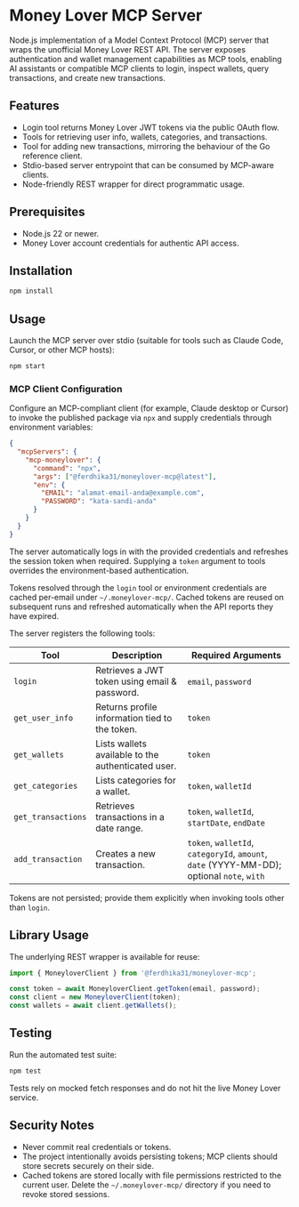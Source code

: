 # Money Lover MCP Server

Node.js implementation of a Model Context Protocol (MCP) server that wraps the unofficial Money Lover REST API. The server exposes authentication and wallet management capabilities as MCP tools, enabling AI assistants or compatible MCP clients to login, inspect wallets, query transactions, and create new transactions.

## Features

- Login tool returns Money Lover JWT tokens via the public OAuth flow.
- Tools for retrieving user info, wallets, categories, and transactions.
- Tool for adding new transactions, mirroring the behaviour of the Go reference client.
- Stdio-based server entrypoint that can be consumed by MCP-aware clients.
- Node-friendly REST wrapper for direct programmatic usage.

## Prerequisites

- Node.js 22 or newer.
- Money Lover account credentials for authentic API access.

## Installation

```bash
npm install
```

## Usage

Launch the MCP server over stdio (suitable for tools such as Claude Code, Cursor, or other MCP hosts):

```bash
npm start
```

### MCP Client Configuration

Configure an MCP-compliant client (for example, Claude desktop or Cursor) to invoke the published package via `npx` and supply credentials through environment variables:

```json
{
  "mcpServers": {
    "mcp-moneylover": {
      "command": "npx",
      "args": ["@ferdhika31/moneylover-mcp@latest"],
      "env": {
        "EMAIL": "alamat-email-anda@example.com",
        "PASSWORD": "kata-sandi-anda"
      }
    }
  }
}
```

The server automatically logs in with the provided credentials and refreshes the session token when required. Supplying a `token` argument to tools overrides the environment-based authentication.

Tokens resolved through the `login` tool or environment credentials are cached per-email under `~/.moneylover-mcp/`. Cached tokens are reused on subsequent runs and refreshed automatically when the API reports they have expired.

The server registers the following tools:

| Tool | Description | Required Arguments |
| --- | --- | --- |
| `login` | Retrieves a JWT token using email & password. | `email`, `password` |
| `get_user_info` | Returns profile information tied to the token. | `token` |
| `get_wallets` | Lists wallets available to the authenticated user. | `token` |
| `get_categories` | Lists categories for a wallet. | `token`, `walletId` |
| `get_transactions` | Retrieves transactions in a date range. | `token`, `walletId`, `startDate`, `endDate` |
| `add_transaction` | Creates a new transaction. | `token`, `walletId`, `categoryId`, `amount`, `date` (YYYY-MM-DD); optional `note`, `with` |

Tokens are not persisted; provide them explicitly when invoking tools other than `login`.

## Library Usage

The underlying REST wrapper is available for reuse:

```javascript
import { MoneyloverClient } from '@ferdhika31/moneylover-mcp';

const token = await MoneyloverClient.getToken(email, password);
const client = new MoneyloverClient(token);
const wallets = await client.getWallets();
```

## Testing

Run the automated test suite:

```bash
npm test
```

Tests rely on mocked fetch responses and do not hit the live Money Lover service.

## Security Notes

- Never commit real credentials or tokens.
- The project intentionally avoids persisting tokens; MCP clients should store secrets securely on their side.
- Cached tokens are stored locally with file permissions restricted to the current user. Delete the `~/.moneylover-mcp/` directory if you need to revoke stored sessions.

